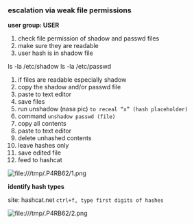 <h3>escalation via weak file permissions</h3>

**user group: USER**
1. check file permission of shadow and passwd files
2. make sure they are readable
3. user hash is in shadow file

ls -la /etc/shadow
ls -la /etc/passwd

1. if files are readable especially shadow
2. copy the shadow and/or passwd file
3. paste to text editor
4. save files
5. run unshadow (nasa pic) 
	``to receal “x” (hash placeholder)``
6. command 
	``unshadow passwd (file)``
7. copy all contents
8. paste to text editor
9. delete unhashed contents
10. leave hashes only
11. save edited file
12. feed to hashcat

![file:///tmp/.P4RB62/1.png](file:///tmp/.P4RB62/1.png)

**identify hash types**

site: hashcat.net
``ctrl+f, type first digits of hashes``

![file:///tmp/.P4RB62/2.png](file:///tmp/.P4RB62/2.png)